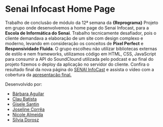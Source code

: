 <h1>Senai Infocast Home Page</h1>

Trabalho de conclusão de módulo da 12ª semana da <strong>{Reprograma}</strong>
Projeto em grupo onde desenvolvemos a home page do Senai Infocast, para a <strong>Escola de Informática do Senai</strong>. Trabalho tecnicamente desafiador, pois o cliente demandava a elaboração de um site com  design complexo e moderno, levando em consideração os conceitos de <strong>Pixel Perfect</strong> e <strong>Responsividade Fluida</strong>. O grupo escolheu não utilizar bibliotecas externas de estilo e nem frameworks, utilizamos código em HTML, CSS, JavaScript para consumir a API do SoundClound utilizada pelo podcast e ao final do projeto fizemos o deploy da aplicação no servidor do cliente.
Confira o resultado final da nova página do <a href="https://infocast-dev.azurewebsites.net/">SENAI InfoCast</a> e assista o vídeo com a cobertura da <a href="https://www.linkedin.com/embed/feed/update/urn:li:ugcPost:6468186438822293504">apresentação final.</a> 


Desenvolvido por: <ul>
                    <li>
                    <a href="https://github.com/barbara-aguilar">Bárbara Aguilar</a>
                    </li>
                    <li>
                    <a href="https://github.com/claubatista">Clau Batista</a>
                    </li>
                    <li>
                    <a href="https://github.com/gisantin">Gisele Santin</a>
                    </li>
                    <li>
                    <a href="https://github.com/JossCorrea">Joseline Corrêa</a>
                    </li>
                    <li>
                    <a href="https://github.com/almeida-nicole">Nicole Almeida</a>
                    </li>
                    <li>
                    <a href="https://github.com/doroszsilvia"> Sílvia Dorosz</a>
                    </li>
                 </ul>
                
                